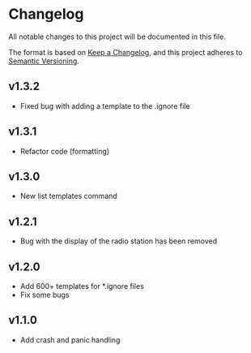 # Changelog

All notable changes to this project will be documented in this file.

The format is based on [Keep a Changelog](https://keepachangelog.com), and this project adheres to
[Semantic Versioning](https://semver.org).

## v1.3.2

- Fixed bug with adding a template to the .ignore file

## v1.3.1

- Refactor code (formatting)

## v1.3.0

- New list templates command

## v1.2.1

- Bug with the display of the radio station has been removed

## v1.2.0

- Add 600+ templates for *.ignore files
- Fix some bugs

## v1.1.0

- Add crash and panic handling